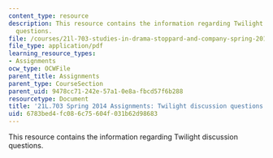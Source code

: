 ```yaml
---
content_type: resource
description: This resource contains the information regarding Twilight discussion
  questions.
file: /courses/21l-703-studies-in-drama-stoppard-and-company-spring-2014/6783bed4fc086c75604f031b62d98683_MIT21L_703S14_Twilight.pdf
file_type: application/pdf
learning_resource_types:
- Assignments
ocw_type: OCWFile
parent_title: Assignments
parent_type: CourseSection
parent_uid: 9478cc71-242e-57a1-0e8a-fbcd57f6b288
resourcetype: Document
title: '21L.703 Spring 2014 Assignments: Twilight discussion questions'
uid: 6783bed4-fc08-6c75-604f-031b62d98683
---
```

This resource contains the information regarding Twilight discussion questions.

